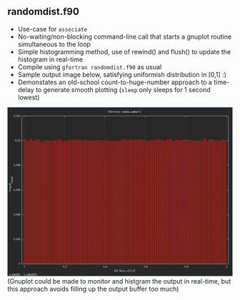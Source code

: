 randomdist.f90
--------------
  * Use-case for ```associate```
  * No-waiting/non-blocking command-line call that starts a gnuplot routine simultaneous to the loop
  * Simple histogramming method, use of rewind() and flush() to update the histogram in real-time
  * Compile using ```gfortran randomdist.f90``` as usual
  * Sample output image below, satisfying uniformish distribution in [0,1] :) 
  * Demonstates an old-school count-to-huge-number approach to a time-delay to generate smooth plotting (```sleep``` only sleeps for 1 second lowest)
   <img src="https://github.com/sudb92/gfortran-tidbits/blob/main/randomdist/out.png" alt="" width="640"/> 
(Gnuplot could be made to monitor and histgram the output in real-time, but this approach avoids filling up the output buffer too much)

